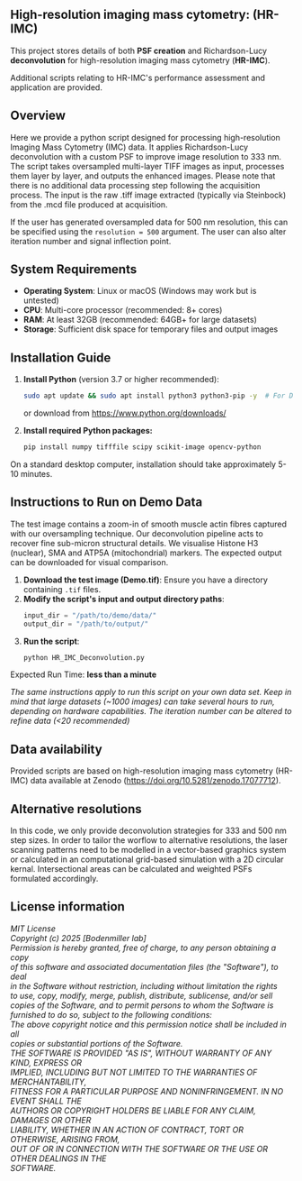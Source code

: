 ## High-resolution imaging mass cytometry: (HR-IMC)



This project stores details of both **PSF creation** and Richardson-Lucy **deconvolution** for high-resolution imaging mass cytometry (**HR-IMC**). 

Additional scripts relating to HR-IMC's performance assessment and application are provided.



## Overview
Here we provide a python script designed for processing high-resolution Imaging Mass Cytometry (IMC) data. It applies Richardson-Lucy deconvolution with a custom PSF to improve image resolution to 333 nm. The script takes oversampled multi-layer TIFF images as input, processes them layer by layer, and outputs the enhanced images. Please note that there is no additional data processing step following the acquisition process. The input is the raw .tiff image extracted (typically via Steinbock) from the .mcd file produced at acquisition. 

If the user has generated oversampled data for 500 nm resolution, this can be specified using the `resolution = 500` argument. The user can also alter iteration number and signal inflection point. 

## System Requirements
- **Operating System**: Linux or macOS (Windows may work but is untested)
- **CPU**: Multi-core processor (recommended: 8+ cores)
- **RAM**: At least 32GB (recommended: 64GB+ for large datasets)
- **Storage**: Sufficient disk space for temporary files and output images

## Installation Guide

1. **Install Python** (version 3.7 or higher recommended):
   ```sh
   sudo apt update && sudo apt install python3 python3-pip -y  # For Debian/Ubuntu
   ````
   or download from https://www.python.org/downloads/

2. **Install required Python packages:**
   ```sh
   pip install numpy tifffile scipy scikit-image opencv-python
   ```

On a standard desktop computer, installation should take approximately 5-10 minutes.




## Instructions to Run on Demo Data

The test image contains a zoom-in of smooth muscle actin fibres captured with our oversampling technique. Our deconvolution pipeline acts to recover fine sub-micron structural details. We visualise Histone H3 (nuclear), SMA and ATP5A (mitochondrial) markers. The expected output can be downloaded for visual comparison. 

1. **Download the test image (Demo.tif)**: Ensure you have a directory containing `.tif` files.
2. **Modify the script's input and output directory paths**:
   ```python
   input_dir = "/path/to/demo/data/"
   output_dir = "/path/to/output/"
   ```
3. **Run the script**:
   ```sh
   python HR_IMC_Deconvolution.py
   ```

Expected Run Time: **less than a minute**

*The same instructions apply to run this script on your own data set. Keep in mind that large datasets (~1000 images) can take several hours to run, depending on hardware capabilities. The iteration number can be altered to refine data (<20 recommended)*

## Data availability
Provided scripts are based on high-resolution imaging mass cytometry (HR-IMC) data available at Zenodo (https://doi.org/10.5281/zenodo.17077712).

## Alternative resolutions
In this code, we only provide deconvolution strategies for 333 and 500 nm step sizes. In order to tailor the worflow to alternative resolutions, the laser scanning patterns need to be modelled in a vector-based graphics system or calculated in an computational grid-based simulation with a 2D circular kernal. Intersectional areas can be calculated and weighted PSFs formulated accordingly. 

## License information

*MIT License  
Copyright (c) 2025 [Bodenmiller lab]  
Permission is hereby granted, free of charge, to any person obtaining a copy  
of this software and associated documentation files (the "Software"), to deal  
in the Software without restriction, including without limitation the rights  
to use, copy, modify, merge, publish, distribute, sublicense, and/or sell  
copies of the Software, and to permit persons to whom the Software is  
furnished to do so, subject to the following conditions:  
The above copyright notice and this permission notice shall be included in all  
copies or substantial portions of the Software.  
THE SOFTWARE IS PROVIDED "AS IS", WITHOUT WARRANTY OF ANY KIND, EXPRESS OR  
IMPLIED, INCLUDING BUT NOT LIMITED TO THE WARRANTIES OF MERCHANTABILITY,  
FITNESS FOR A PARTICULAR PURPOSE AND NONINFRINGEMENT. IN NO EVENT SHALL THE  
AUTHORS OR COPYRIGHT HOLDERS BE LIABLE FOR ANY CLAIM, DAMAGES OR OTHER  
LIABILITY, WHETHER IN AN ACTION OF CONTRACT, TORT OR OTHERWISE, ARISING FROM,  
OUT OF OR IN CONNECTION WITH THE SOFTWARE OR THE USE OR OTHER DEALINGS IN THE  
SOFTWARE.*


